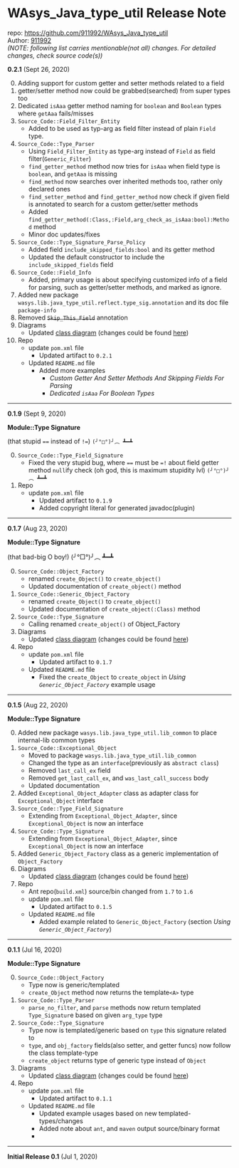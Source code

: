 # WAsys_Java_type_util Release Note

repo: https://github.com/911992/WAsys_Java_type_util  
Author: [911992](https://github.com/911992)  
*(NOTE: following list carries mentionable(not all) changes. For detailed changes, check source code(s))*  

**0.2.1** (Sept 26, 2020)

0. Adding support for custom getter and setter methods related to a field
1. getter/setter method now could be grabbed(searched) from super types too
2. Dedicated `isAaa` getter method naming for `boolean` and `Boolean` types where `getAaa` fails/misses
3. `Source_Code::Field_Filter_Entity`
    * Added to be used as typ-arg as field filter instead of plain `Field` type.
4. `Source_Code::Type_Parser`
    * Using `Field_Filter_Entity` as type-arg instead of `Field` as field filter(`Generic_Filter`)
    * `find_getter_method` method now tries for `isAaa` when field type is `boolean`, and `getAaa` is missing
    * `find_method` now searches over inherited methods too, rather only declared ones
    * `find_setter_method` and `find_getter_method` now check if given field is annotated to search for a custom getter/setter methods
    * Added `find_getter_method(:Class,:Field,arg_check_as_isAaa:bool):Method` method
    * Minor doc updates/fixes
5. `Source_Code::Type_Signature_Parse_Policy`
    * Added field `include_skipped_fields:bool` and its getter method
    * Updated the default constructor to include the `include_skipped_fields` field 
6. `Source_Code::Field_Info`
    * Added, primary usage is about specifying customized info of a field for parsing, such as getter/setter methods, and marked as ignore.
7. Added new package `wasys.lib.java_type_util.reflect.type_sig.annotation` and its doc file `package-info`
8. Removed <del>`Skip_This_Field`</del> annotation
9. Diagrams
    * Updated [class diagram](./_docs/_diagrams/class_diagram.svg) (changes could be found [here](./_docs/_diagrams/class_diagram_version_history.md))
10. Repo
    * update `pom.xml` file
        * Updated artifact to `0.2.1`
    * Updated `README.md` file
        * Added more examples
            * *Custom Getter And Setter Methods And Skipping Fields For Parsing*
            * *Dedicated `isAaa` For Boolean Types*


<hr/>

**0.1.9** (Sept 9, 2020)

**Module::Type Signature**

(that stupid `==` instead of `!=`)  `(╯°□°)╯︵ ┻━┻`  

0. `Source_Code::Type_Field_Signature`
    * Fixed the very stupid bug, where `==` must be `=!` about field getter method `null`ify check (oh god, this is maximum stupidity lvl) `(╯°□°)╯︵ ┻━┻`
1. Repo
    * update `pom.xml` file
        * Updated artifact to `0.1.9`
        * Added copyright literal for generated javadoc(plugin)

<hr/>

**0.1.7** (Aug 23, 2020)

**Module::Type Signature**

(that bad-big O boy!)  (╯°□°)╯︵ ┻━┻  

0. `Source_Code::Object_Factory`
    * renamed `create_Object()` to `create_object()`
    * Updated documentation of `create_object()` method
1. `Source_Code::Generic_Object_Factory`
    * renamed `create_Object()` to `create_object()`
    * Updated documentation of `create_object(:Class)` method
2. `Source_Code::Type_Signature`
    * Calling renamed `create_object()` of Object_Factory
3. Diagrams
    * Updated [class diagram](./_docs/_diagrams/class_diagram.svg) (changes could be found [here](./_docs/_diagrams/class_diagram_version_history.md))
4. Repo
    * update `pom.xml` file
        * Updated artifact to `0.1.7`
    * Updated `README.md` file
        * Fixed the `create_Object` to `create_object` in *Using `Generic_Object_Factory`*  example usage

<hr/>


**0.1.5** (Aug 22, 2020)

**Module::Type Signature**

0. Added new package `wasys.lib.java_type_util.lib_common` to place internal-lib common types
1. `Source_Code::Exceptional_Object`
    * Moved to package `wasys.lib.java_type_util.lib_common`
    * Changed the type as an `interface`(previously as `abstract class`)
    * Removed `last_call_ex` field
    * Removed `get_last_call_ex`, and `was_last_call_success` body
    * Updated documentation
2. Added `Exceptional_Object_Adapter` class as adapter class for `Exceptional_Object` interface
3. `Source_Code::Type_Field_Signature`
    * Extending from `Exceptional_Object_Adapter`, since `Exceptional_Object` is now an interface
4. `Source_Code::Type_Signature`
    * Extending from `Exceptional_Object_Adapter`, since `Exceptional_Object` is now an interface
5. Added `Generic_Object_Factory` class as a generic implementation of `Object_Factory`
6. Diagrams
    * Updated [class diagram](./_docs/_diagrams/class_diagram.svg) (changes could be found [here](./_docs/_diagrams/class_diagram_version_history.md))
7. Repo
    * Ant repo(`build.xml`) source/bin changed from `1.7` to `1.6`
    * update `pom.xml` file
        * Updated artifact to `0.1.5`
    * Updated `README.md` file
        * Added example related to `Generic_Object_Factory` (section *Using `Generic_Object_Factory`*)

<hr/>

**0.1.1** (Jul 16, 2020)

**Module::Type Signature**

0. `Source_Code::Object_Factory`
    * Type now is generic/templated
    * `create_Object` method now returns the template`<A>` type
1. `Source_Code::Type_Parser`
    * `parse_no_filter`, and `parse` methods now return templated `Type_Signatur`e based on given `arg_type` type
2. `Source_Code::Type_Signature`
    * Type now is templated/generic based on `type` this signature related to
    * `type`, and `obj_factory` fields(also setter, and getter funcs) now follow the class template-type
    * `create_object` returns type of generic type instead of `Object`
3. Diagrams
    * Updated [class diagram](./_docs/_diagrams/class_diagram.svg) (changes could be found [here](./_docs/_diagrams/class_diagram_version_history.md))
4. Repo
    * update `pom.xml` file
        * Updated artifact to `0.1.1`
    * Updated `README.md` file
        * Updated example usages based on new templated-types/changes
        * Added note about `ant`, and `maven` output source/binary format
        * 
<hr/>

**Initial Release 0.1** (Jul 1, 2020)